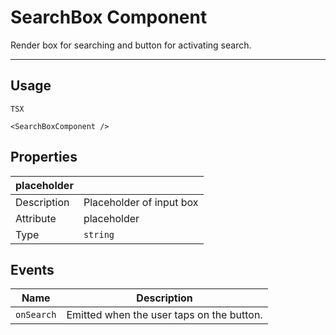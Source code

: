 # SearchBox Component

Render box for searching and button for activating search.

---

## Usage

`TSX`

```tsx
<SearchBoxComponent />
```

## Properties

| placeholder |                          |
| ----------- | ------------------------ |
| Description | Placeholder of input box |
| Attribute   | placeholder              |
| Type        | `string`                 |

## Events

| Name       | Description                               |
| ---------- | ----------------------------------------- |
| `onSearch` | Emitted when the user taps on the button. |
